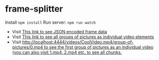 # frame-splitter

Install `npm install`
Run server: `npm run watch`

- Visit <a href="http://localhost:4444/videos/CoolVideo.mp4">This link to see JSON encoded frame data</a>
- Visit <a href="http://localhost:4444/videos/CoolVideo.mp4/group-of-pictures/">This link to see all groups of pictures as individual video elements</a>
- Visit <a href="http://localhost:4444/videos/CoolVideo.mp4/group-of-pictures/0.mp4">http://localhost:4444/videos/CoolVideo.mp4/group-of-pictures/0.mp4 to see the first group of pictures as an individual video (you can also visit 1.mp4, 2.mp4 etc. to see all chunks. </a>
